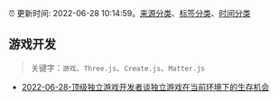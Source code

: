 :alarm_clock: 更新时间: 2022-06-28 10:14:59。[来源分类](../README.md)、[标签分类](../TAGS.md)、[时间分类](../TIMELINE.md)

## 游戏开发


> 关键字：`游戏`、`Three.js`、`Create.js`、`Matter.js`



- [2022-06-28-顶级独立游戏开发者谈独立游戏在当前环境下的生存机会](https://toutiao.io/k/oekntvw) 